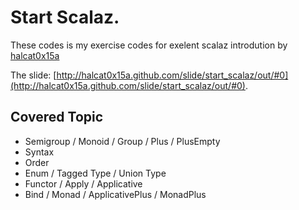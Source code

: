 # Start Scalaz.
These codes is my exercise codes for exelent scalaz introdution by [halcat0x15a](https://github.com/halcat0x15a)

The slide:
[http://halcat0x15a.github.com/slide/start_scalaz/out/#0](http://halcat0x15a.github.com/slide/start_scalaz/out/#0).

## Covered Topic
* Semigroup / Monoid / Group / Plus / PlusEmpty
* Syntax
* Order
* Enum / Tagged Type / Union Type
* Functor / Apply / Applicative
* Bind / Monad / ApplicativePlus / MonadPlus